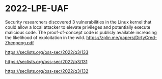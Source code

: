 # 2022-LPE-UAF
Security researchers discovered 3 vulnerabilities in the Linux kernel that could allow a local attacker to elevate privileges and potentially execute malicious code. The proof-of-concept code is publicly available increasing the likelihood of exploitation in the wild. 
https://zplin.me/papers/DirtyCred-Zhenpeng.pdf


https://seclists.org/oss-sec/2022/q3/133


https://seclists.org/oss-sec/2022/q3/131


https://seclists.org/oss-sec/2022/q3/132
